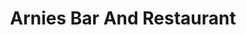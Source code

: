 ---
title: "Arnies Bar And Restaurant"
address: "Tralee Golf Club, West Barrow, Ardfert, Co. Kerry"
tel: "+353 (0)66 713 6074"
county: "Kerry"
category: "Seafood Restaurants"
type: "Content"
lat: "52.31023025512695"
lng: "-9.838888168334961"
---